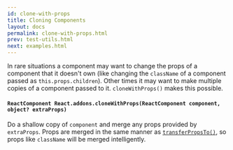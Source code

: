 ```yaml
---
id: clone-with-props
title: Cloning Components
layout: docs
permalink: clone-with-props.html
prev: test-utils.html
next: examples.html
---
```


In rare situations a component may want to change the props of a component that it doesn't own (like changing the `className` of a component passed as `this.props.children`). Other times it may want to make multiple copies of a component passed to it. `cloneWithProps()` makes this possible.

#### `ReactComponent React.addons.cloneWithProps(ReactComponent component, object? extraProps)`

Do a shallow copy of `component` and merge any props provided by `extraProps`. Props are merged in the same manner as [`transferPropsTo()`](/react/docs/component-api.html#transferpropsto), so props like `className` will be merged intelligently.
